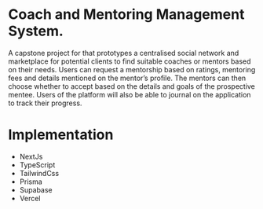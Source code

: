 # Coach and Mentoring Management System.

A capstone project for that prototypes a centralised social network and marketplace for potential clients to find suitable coaches or mentors based on their needs. Users can request a mentorship based on ratings, mentoring fees and details mentioned on the mentor’s profile. The mentors can then choose whether to accept based on the details and goals of the prospective mentee. Users of the platform will also be able to journal on the application to track their progress.

# Implementation

- NextJs
- TypeScript
- TailwindCss
- Prisma
- Supabase
- Vercel

